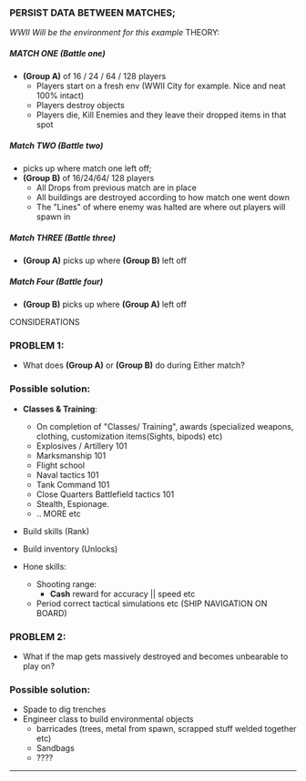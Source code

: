 ### PERSIST DATA BETWEEN MATCHES;
_WWII Will be the environment for this example_
THEORY:
##### MATCH ONE (Battle one)
- **(Group A)** of 16 / 24 / 64 / 128 players
  - Players start on a fresh env (WWII City for example. Nice and neat 100% intact)
  - Players destroy objects
  - Players die, Kill Enemies and they leave their dropped items in that spot

##### Match TWO (Battle two)
- picks up where match one left off;
- **(Group B)** of 16/24/64/ 128 players
  - All Drops from previous match are in place
  - All buildings are destroyed according to how match one went down
  - The "Lines" of where enemy was halted are where out players will spawn in

##### Match THREE (Battle three)
- **(Group A)** picks up where **(Group B)** left off

##### Match Four (Battle four)
- **(Group B)** picks up where **(Group A)** left off

CONSIDERATIONS
### PROBLEM 1:
- What does **(Group A)** or **(Group B)** do during Either match?

### Possible solution:

- **Classes & Training**:
  - On completion of "Classes/ Training", awards (specialized weapons, clothing, customization items(Sights, bipods) etc)
  - Explosives / Artillery 101
  - Marksmanship 101
  - Flight school
  - Naval tactics 101
  - Tank Command 101
  - Close Quarters Battlefield tactics 101
  - Stealth, Espionage.
  - .. MORE etc

- Build skills (Rank)
- Build inventory (Unlocks)
- Hone skills:
  - Shooting range:
    - **Cash** reward for accuracy || speed etc
  - Period correct tactical simulations etc (SHIP NAVIGATION ON BOARD)

### PROBLEM 2:
- What if the map gets massively destroyed and becomes unbearable to play on?

### Possible solution:

- Spade to dig trenches
- Engineer class to build environmental objects
  - barricades (trees, metal from spawn, scrapped stuff welded together etc)
  - Sandbags
  - ????


---
